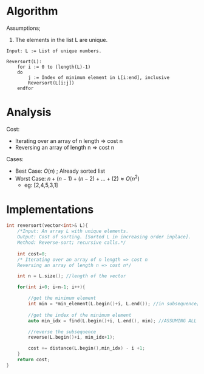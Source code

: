 
# Algorithm
Assumptions;
1. The elements in the list L are unique.

```
Input: L := List of unique numbers.

Reversort(L):
	for i := 0 to (length(L)-1)
	do
		j := Index of minimum element in L[i:end], inclusive
		Reversort(L[i:j])
	endfor
```

# Analysis

Cost:  
- Iterating over an array of n length => cost n
- Reversing an array of length n => cost n

Cases:
- Best Case: $O(n)$ ; Already sorted list
- Worst Case: $n+(n-1)+(n-2)+...+(2)\approx O(n^2)$
	- eg: \[2,4,5,3,1]

# Implementations
```c++
int reversort(vector<int>& L){
    /*Input: An array L with unique elements.
    Output: Cost of sorting. [Sorted L in increasing order inplace].
    Method: Reverse-sort; recursive calls.*/
    
    int cost=0;
    /* Iterating over an array of n length => cost n
    Reversing an array of length n => cost n*/

    int n = L.size(); //length of the vector

    for(int i=0; i<n-1; i++){

        //get the minimum element
        int min = *min_element(L.begin()+i, L.end()); //in subsequence[i,n]
        
        //get the index of the minimum element
        auto min_idx = find(L.begin()+i, L.end(), min); //ASSUMING ALL ARE UNIQUE ELEMENTS;

        //reverse the subsequence
        reverse(L.begin()+i, min_idx+1);

        cost += distance(L.begin(),min_idx) - i +1;
    }
    return cost;
}
```
